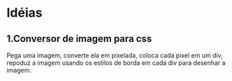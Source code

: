 # Idéias
## 1.Conversor de imagem para css 
Pega uma imagem, converte ela em pixelada, coloca cada pixel em um div, repoduz a imagem usando os estilos de borda em cada div para 
desenhar a imagem.
